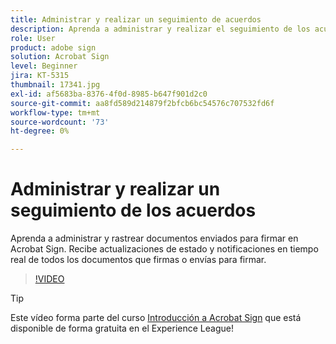 ```yaml
---
title: Administrar y realizar un seguimiento de acuerdos
description: Aprenda a administrar y realizar el seguimiento de los acuerdos enviados para firmar en Acrobat Sign
role: User
product: adobe sign
solution: Acrobat Sign
level: Beginner
jira: KT-5315
thumbnail: 17341.jpg
exl-id: af5683ba-8376-4f0d-8985-b647f901d2c0
source-git-commit: aa8fd589d214879f2bfcb6bc54576c707532fd6f
workflow-type: tm+mt
source-wordcount: '73'
ht-degree: 0%

---
```


# Administrar y realizar un seguimiento de los acuerdos

Aprenda a administrar y rastrear documentos enviados para firmar en Acrobat Sign. Recibe actualizaciones de estado y notificaciones en tiempo real de todos los documentos que firmas o envías para firmar.

>[!VIDEO](https://video.tv.adobe.com/v/338695?quality=12&learn=on&hidetitle=true)

>[!TIP]
>
>Este vídeo forma parte del curso [Introducción a Acrobat Sign](https://experienceleague.adobe.com/?recommended=Sign-U-1-2020.1) que está disponible de forma gratuita en el Experience League!
